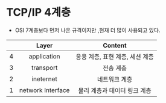 # TCP/IP 4계층

- OSI 7계층보다 먼저 나온 규격이지만 ,현재 더 많이 사용되고 있다.

|      |    Layer     |                           Content                            |
| :--: | :----------: | :----------------------------------------------------------: |
|  4   | application  |             응용 계층, 표현 계층, 세션 계층             |
|  3   |  transport   |           전송 계층           |
|  2   |   ineternet    |   네트워크 계층   |
|  1   |     network Interface     | 물리 계층과 데이터 링크 계층 |

